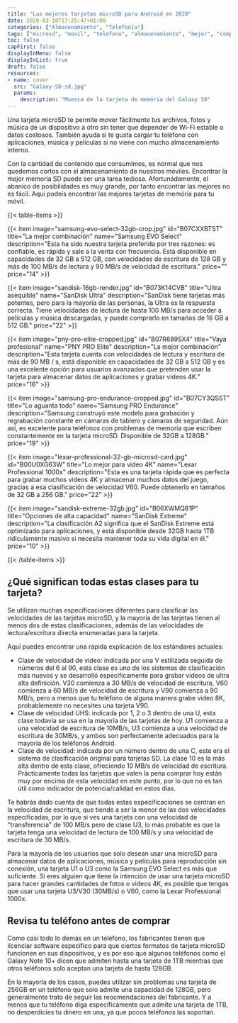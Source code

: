 ```yaml
---
title: "Las mejores tarjetas microSD para Android en 2020"
date: 2020-03-10T17:25:47+01:00
categories: ["Almacenamiento", "Telefonía"]
tags: ["microsd", "movil", "telefono", "almacenamiento", "mejor", "compra", "sandisk", "samsung"]
toc: false
capFirst: false
displayInMenu: false
displayInList: true
draft: false
resources:
- name: cover
  src: "Galaxy-S8-sd.jpg"
  params:
    description: "Muesca de la tarjeta de memória del Galaxy S8"
---
```


Una tarjeta microSD te permite mover fácilmente tus archivos, fotos y música de un dispositivo a otro sin tener que depender de Wi-Fi estable o datos costosos. También ayuda si te gusta cargar tu teléfono con aplicaciones, música y películas si no viene con mucho almacenamiento interno.

<!--more-->

Con la cantidad de contenido que consumimos, es normal que nos quedemos cortos con el almacenamiento de nuestros móviles. Encontrar la mejor memoría SD puede ser una tarea tediosa. Afortunádamente, el abaníco de posibilidades es muy grande, por tanto encontrar las mejores no es fácil. Aqui podeis encontrar las mejores tarjetas de memória para tu móvil.

{{< table-items >}}

{{< item image="samsung-evo-select-32gb-crop.jpg" id="B07CXXBTST" title="La mejor combinación" name="Samsung EVO Select" description="Esta ha sido nuestra tarjeta preferida por tres razones: es confiable, es rápida y sale a la venta con frecuencia. Está disponible en capacidades de 32 GB a 512 GB, con velocidades de escritura de 128 GB y más de 100 MB/s de lectura y 90 MB/s de velocidad de escritura." price="" price="14" >}}

{{< item image="sandisk-16gb-render.jpg" id="B073K14CVB" title="Ultra asequible" name="SanDisk Ultra" description="SanDisk tiene tarjetas más potentes, pero para la mayoría de las personas, la Ultra es la respuesta correcta. Tiene velocidades de lectura de hasta 100 MB/s para acceder a películas y música descargadas, y puede comprarlo en tamaños de 16 GB a 512 GB." price="22" >}}

{{< item image="pny-pro-elite-cropped.jpg" id="B07R689SX4" title="Vaya profesional" name="PNY PRO Elite" description="La mejor combinación" description="Esta tarjeta cuenta con velocidades de lectura y escritura de más de 90 MB / s, está disponible en capacidades de 32 GB a 512 GB y es una excelente opción para usuarios avanzados que pretenden usar la tarjeta para almacenar datos de aplicaciones y grabar videos 4K." price="16" >}}

{{< item image="samsung-pro-endurance-cropped.jpg" id="B07CY3QSST" title="Lo aguanta todo" name="Samsung PRO Endurance" description="Samsung construyó este modelo para grabación y regrabación constante en cámaras de tablero y cámaras de seguridad. Aún así, es excelente para teléfonos con problemas de memoria que escriben constantemente en la tarjeta microSD. Disponible de 32GB a 128GB." price="19" >}}

{{< item image="lexar-professional-32-gb-microsd-card.jpg" id="B00U0XG63W" title="Lo mejor para video 4K" name="Lexar Professional 1000x" description="Esta es una tarjeta rápida que es perfecta para grabar muchos videos 4K y almacenar muchos datos del juego, gracias a esa clasificación de velocidad V60. Puede obtenerlo en tamaños de 32 GB a 256 GB." price="22" >}}

{{< item image="sandisk-extreme-32gb.jpg" id="B06XWMQ81P" title="Opciones de alta capacidad" name="SanDisk Extreme" description="La clasificación A2 significa que el SanDisk Extreme está optimizado para aplicaciones, y está disponible desde 32GB hasta 1TB ridículamente masivo si necesita mantener toda su vida digital en él." price="10" >}}

{{< /table-items >}}

## ¿Qué significan todas estas clases para tu tarjeta?

Se utilizan muchas especificaciones diferentes para clasificar las velocidades de las tarjetas microSD, y la mayoría de las tarjetas tienen al menos dos de estas clasificaciones, además de las velocidades de lectura/escritura directa enumeradas para la tarjeta.

Aquí puedes encontrar una rápida explicación de los estándares actuales:

* Clase de velocidad de video: indicada por una V estilizada seguida de números del 6 al 90, esta clase es uno de los sistemas de clasificación más nuevos y se desarrolló específicamente para grabar videos de ultra alta definición. V30 comienza a 30 MB/s de velocidad de escritura, V60 comienza a 60 MB/s de velocidad de escritura y V90 comienza a 90 MB/s, pero a menos que tu teléfono de alguna manera grabe video 8K, probablemente no necesites una tarjeta V90.
* Clase de velocidad UHS: indicada por 1, 2 o 3 dentro de una U, esta clase todavía se usa en la mayoría de las tarjetas de hoy. U1 comienza a una velocidad de escritura de 10MB/s, U3 comienza a una velocidad de escritura de 30MB/s, y ambos son perfectamente adecuados para la mayoría de los teléfonos Android.
* Clase de velocidad: indicada por un número dentro de una C, este era el sistema de clasificación original para tarjetas SD. La clase 10 es la más alta dentro de esta clase, ofreciendo 10 MB/s de velocidad de escritura. Prácticamente todas las tarjetas que valen la pena comprar hoy están muy por encima de esta velocidad en este punto, por lo que no es tan útil como indicador de potencia/calidad en estos días.

Te habrás dado cuenta de que todas estas especificaciones se centran en la velocidad de escritura, que tiende a ser la menor de las dos velocidades especificadas, por lo que si ves una tarjeta con una velocidad de "transferencia" de 100 MB/s pero de clase U3, lo más probable es que la tarjeta tenga una velocidad de lectura de 100 MB/s y una velocidad de escritura de 30 MB/s.

Para la mayoría de los usuarios que solo desean usar una microSD para almacenar datos de aplicaciones, música y películas para reproducción sin conexión,  una tarjeta U1 o U3 como la Samsung EVO Select es más que suficiente. Si eres alguien que tiene la intención de usar una tarjeta microSD para hacer grandes cantidades de fotos o videos 4K, es posible que tengas que usar una tarjeta U3/V30 (30MB/s) o V60, como la Lexar Professional 1000x.

## Revisa tu teléfono antes de comprar

Como casi todo lo demás en un teléfono, los fabricantes tienen que licenciar software específico para que ciertos formatos de tarjeta microSD funcionen en sus dispositivos, y es por eso que algunos teléfonos como el Galaxy Note 10+ dicen que admiten hasta una tarjeta de 1TB mientras que otros teléfonos solo aceptan una tarjeta de hasta 128GB.

En la mayoría de los casos, puedes utilizar sin problemas una tarjeta de 256GB en un teléfono que solo admite una capacidad de 128GB, pero generalmente trato de seguir las reocmendaciones del fabricante. Y a menos que tu teléfono diga específicamente que admite una tarjeta de 1TB, no desperdicies tu dinero en una, ya que pocos teléfonos las soportan.